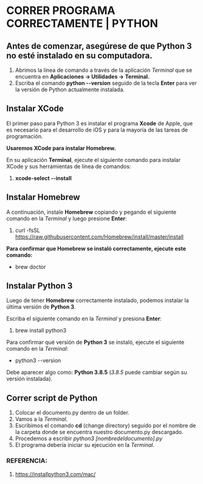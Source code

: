 # CORRER PROGRAMA CORRECTAMENTE | PYTHON

## Antes de comenzar, asegúrese de que Python 3 no esté instalado en su computadora. 

1. Abrimos la línea de comando a través de la aplicación _Terminal_ que se encuentra en **Aplicaciones -> Utilidades -> Terminal.**
2. Escriba el comando **python --version** seguido de la tecla **Enter** para ver la versión de Python actualmente instalada.

## Instalar XCode

El primer paso para Python 3 es instalar el programa **Xcode** de Apple, que es necesario para el desarrollo de iOS y para la mayoría de las tareas de programación. 

**Usaremos XCode para instalar Homebrew.**

En su aplicación **Terminal**, ejecute el siguiente comando para instalar XCode y sus herramientas de línea de comandos:

1. **xcode-select --install**

## Instalar Homebrew

A continuación, instale **Homebrew** copiando y pegando el siguiente comando en la _Terminal_ y luego presione **Enter**:

1. curl -fsSL https://raw.githubusercontent.com/Homebrew/install/master/install

**Para confirmar que Homebrew se instaló correctamente, ejecute este comando:**

* brew doctor

## Instalar Python 3

Luego de tener **Homebrew** correctamente instalado, podemos instalar la última versión de **Python 3**. 

Escriba el siguiente comando en la _Terminal_ y presiona **Enter**:

1. brew install python3

Para confirmar qué versión de **Python 3** se instaló, ejecute el siguiente comando en la _Terminal_:

* python3 --version

Debe aparecer algo como: **Python 3.8.5** (_3.8.5_ puede cambiar según su versión instalada).

## Correr script de Python

1. Colocar el documento.py dentro de un folder. 
2. Vamos a la _Terminal_. 
3. Escribimos el comando **cd** (change directory) seguido por el nombre de la carpeta donde se encuentra nuestro documento.py descargado.
4. Procedemos a escribir _python3 [nombredeldocumento].py_
5. El programa debería iniciar su ejecución en la _Terminal_. 

### REFERENCIA: 

1. https://installpython3.com/mac/
